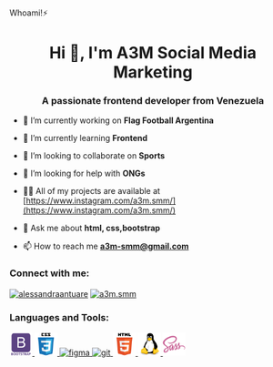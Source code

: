 Whoami!⚡

<h1 align="center">Hi 👋, I'm A3M Social Media Marketing</h1>
<h3 align="center">A passionate frontend developer from Venezuela</h3>

- 🔭 I’m currently working on **Flag Football Argentina**

- 🌱 I’m currently learning **Frontend**

- 👯 I’m looking to collaborate on **Sports**

- 🤝 I’m looking for help with **ONGs**

- 👨‍💻 All of my projects are available at [https://www.instagram.com/a3m.smm/](https://www.instagram.com/a3m.smm/)

- 💬 Ask me about **html, css,bootstrap**

- 📫 How to reach me **a3m-smm@gmail.com**

<h3 align="left">Connect with me:</h3>
<p align="left">
<a href="https://linkedin.com/in/alessandraantuare" target="blank"><img align="center" src="https://raw.githubusercontent.com/rahuldkjain/github-profile-readme-generator/master/src/images/icons/Social/linked-in-alt.svg" alt="alessandraantuare" height="30" width="40" /></a>
<a href="https://instagram.com/a3m.smm" target="blank"><img align="center" src="https://raw.githubusercontent.com/rahuldkjain/github-profile-readme-generator/master/src/images/icons/Social/instagram.svg" alt="a3m.smm" height="30" width="40" /></a>
</p>

<h3 align="left">Languages and Tools:</h3>
<p align="left"> <a href="https://getbootstrap.com" target="_blank"> <img src="https://raw.githubusercontent.com/devicons/devicon/master/icons/bootstrap/bootstrap-plain-wordmark.svg" alt="bootstrap" width="40" height="40"/> </a> <a href="https://www.w3schools.com/css/" target="_blank"> <img src="https://raw.githubusercontent.com/devicons/devicon/master/icons/css3/css3-original-wordmark.svg" alt="css3" width="40" height="40"/> </a> <a href="https://www.figma.com/" target="_blank"> <img src="https://www.vectorlogo.zone/logos/figma/figma-icon.svg" alt="figma" width="40" height="40"/> </a> <a href="https://git-scm.com/" target="_blank"> <img src="https://www.vectorlogo.zone/logos/git-scm/git-scm-icon.svg" alt="git" width="40" height="40"/> </a> <a href="https://www.w3.org/html/" target="_blank"> <img src="https://raw.githubusercontent.com/devicons/devicon/master/icons/html5/html5-original-wordmark.svg" alt="html5" width="40" height="40"/> </a> <a href="https://www.linux.org/" target="_blank"> <img src="https://raw.githubusercontent.com/devicons/devicon/master/icons/linux/linux-original.svg" alt="linux" width="40" height="40"/> </a> <a href="https://sass-lang.com" target="_blank"> <img src="https://raw.githubusercontent.com/devicons/devicon/master/icons/sass/sass-original.svg" alt="sass" width="40" height="40"/> </a> </p>
